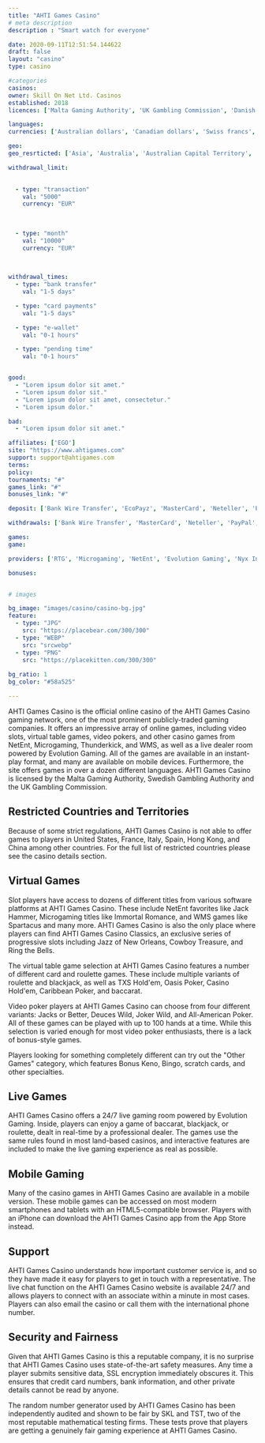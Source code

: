 ```yaml
---
title: "AHTI Games Casino"
# meta description
description : "Smart watch for everyone"

date: 2020-09-11T12:51:54.144622
draft: false
layout: "casino" 
type: casino

#categories
casinos: 
owner: Skill On Net Ltd. Casinos
established: 2018
licences: ['Malta Gaming Authority', 'UK Gambling Commission', 'Danish Gambling Authority', 'Swedish Gambling Authority']

languages: 
currencies: ['Australian dollars', 'Canadian dollars', 'Swiss francs', 'Denmark kroner', 'Euros', 'British pounds sterling', 'Norwegian kroner', 'Russian rubles', 'Swedish kronor', 'US dollars', 'South African Rand']

geo: 
geo_resrticted: ['Asia', 'Australia', 'Australian Capital Territory', 'New South Wales', 'Northern Territory', 'Queensland', 'South Australia', 'Tasmania', 'Victoria', 'Western Australia', 'Belgium', 'Bulgaria', 'Cyprus', 'Czech Republic', 'Estonia', 'France', 'Germany', 'Schleswig-Holstein', 'Greece', 'Hungary', 'Israel', 'Italy', 'Mexico', 'Poland', 'Portugal', 'Puerto Rico', 'Romania', 'Singapore', 'Slovenia', 'Spain', 'Switzerland', 'Turkey', 'United States', 'Alabama', 'Alaska', 'American Samoa', 'Arizona', 'Arkansas', 'California', 'Colorado', 'Connecticut', 'Delaware', 'District of Columbia', 'Florida', 'Georgia(US)', 'Guam', 'Hawaii', 'Idaho', 'Illinois', 'Indiana', 'Iowa', 'Kansas', 'Kentucky', 'Louisiana', 'Maine', 'Maryland', 'Massachusetts', 'Michigan', 'Minnesota', 'Mississippi', 'Missouri', 'Montana', 'Nebraska', 'Nevada', 'New Hampshire', 'New Jersey', 'New Mexico', 'New York', 'North Carolina', 'North Dakota', 'Northern Mariana Islands', 'Ohio', 'Oklahoma', 'Oregon', 'Pennsylvania', 'Rhode Island', 'South Carolina', 'South Dakota', 'Tennessee', 'Texas', 'U.S. Virgin Islands', 'Utah', 'Vermont', 'Virginia', 'Washington', 'West Virginia', 'Wisconsin', 'Wyoming']

withdrawal_limit:

  
  - type: "transaction"
    val: "5000"
    currency: "EUR"
  
  
  
  - type: "month"
    val: "10000"
    currency: "EUR"
  
  

withdrawal_times:
  - type: "bank transfer"
    val: "1-5 days"

  - type: "card payments"
    val: "1-5 days"

  - type: "e-wallet"
    val: "0-1 hours"

  - type: "pending time"
    val: "0-1 hours"


good:
  - "Lorem ipsum dolor sit amet."
  - "Lorem ipsum dolor sit."
  - "Lorem ipsum dolor sit amet, consectetur."
  - "Lorem ipsum dolor."

bad:
  - "Lorem ipsum dolor sit amet."

affiliates: ['EGO']
site: "https://www.ahtigames.com"
support: support@ahtigames.com
terms:
policy:
tournaments: "#"
games_link: "#"
bonuses_link: "#"

deposit: ['Bank Wire Transfer', 'EcoPayz', 'MasterCard', 'Neteller', 'PayPal', 'Paysafe Card', 'Visa', 'Sofortuberweisung', 'Fast Bank Transfer', 'Trustly', 'Skrill', 'Bitcoin', 'Zimpler', 'EnterCash', 'Entropay', 'Siru Mobile', 'Instant Bank Transfer']

withdrawals: ['Bank Wire Transfer', 'MasterCard', 'Neteller', 'PayPal', 'Paysafe Card', 'Visa', 'Sofortuberweisung', 'EcoPayz', 'Fast Bank Transfer', 'Skrill', 'Bitcoin', 'Trustly', 'Zimpler', 'Cubits', 'Entercash', 'Entropay', 'Euteller', 'Wire Transfer', 'Instant Bank Transfer']

games: 
game:

providers: ['RTG', 'Microgaming', 'NetEnt', 'Evolution Gaming', 'Nyx Interactive', 'Bally', "Play'n GO", 'WMS', 'NextGen Gaming', 'Realistic Games', 'Blueprint Gaming', 'Barcrest Games', 'Aristocrat', 'Genesis Gaming', 'Novomatic', 'Yggdrasil Gaming', 'Rabcat', 'Merkur Gaming', 'XPro Gaming', 'Thunderkick', '2 By 2 Gaming', 'Big Time Gaming', 'SG Gaming', 'Lightning Box', 'GameArt', 'Gamomat', 'Sigma Games', 'Foxium', 'Just For The Win', 'Grand Vision Gaming (GVG)', 'Old Skool Studios', 'Shuffle Master', 'BlaBlaBla Studios', 'Bally Wulff', 'EGT Interactive', 'Elk Studios', 'SkillOnNet', 'Ganapati', 'IGT (WagerWorks)', 'Red Tiger Gaming', 'Reel Time Gaming', 'Slingo', 'Stakelogic']

bonuses:


# images

bg_image: "images/casino/casino-bg.jpg"  
feature:
  - type: "JPG" 
    src: "https://placebear.com/300/300"
  - type: "WEBP"
    src: "srcwebp"
  - type: "PNG"
    src: "https://placekitten.com/300/300"  
 
bg_ratio: 1 
bg_color: "#58a525"  

---
```


AHTI Games Casino is the official online casino of the AHTI Games Casino gaming network, one of the most prominent publicly-traded gaming companies. It offers an impressive array of online games, including video slots, virtual table games, video pokers, and other casino games from NetEnt, Microgaming, Thunderkick, and WMS, as well as a live dealer room powered by Evolution Gaming. All of the games are available in an instant-play format, and many are available on mobile devices. Furthermore, the site offers games in over a dozen different languages. AHTI Games Casino is licensed by the Malta Gaming Authority, Swedish Gambling Authority and the UK Gambling Commission.

## Restricted Countries and Territories
Because of some strict regulations, AHTI Games Casino is not able to offer games to players in United States, France, Italy, Spain, Hong Kong, and China among other countries. For the full list of restricted countries please see the casino details section.

## Virtual Games
Slot players have access to dozens of different titles from various software platforms at AHTI Games Casino. These include NetEnt favorites like Jack Hammer, Microgaming titles like Immortal Romance, and WMS games like Spartacus and many more. AHTI Games Casino is also the only place where players can find AHTI Games Casino Classics, an exclusive series of progressive slots including Jazz of New Orleans, Cowboy Treasure, and Ring the Bells.

The virtual table game selection at AHTI Games Casino features a number of different card and roulette games. These include multiple variants of roulette and blackjack, as well as TXS Hold'em, Oasis Poker, Casino Hold'em, Caribbean Poker, and baccarat.

Video poker players at AHTI Games Casino can choose from four different variants: Jacks or Better, Deuces Wild, Joker Wild, and All-American Poker. All of these games can be played with up to 100 hands at a time. While this selection is varied enough for most video poker enthusiasts, there is a lack of bonus-style games.

Players looking for something completely different can try out the "Other Games" category, which features Bonus Keno, Bingo, scratch cards, and other specialties.

## Live Games
AHTI Games Casino offers a 24/7 live gaming room powered by Evolution Gaming. Inside, players can enjoy a game of baccarat, blackjack, or roulette, dealt in real-time by a professional dealer. The games use the same rules found in most land-based casinos, and interactive features are included to make the live gaming experience as real as possible.

## Mobile Gaming
Many of the casino games in AHTI Games Casino are available in a mobile version. These mobile games can be accessed on most modern smartphones and tablets with an HTML5-compatible browser. Players with an iPhone can download the AHTI Games Casino app from the App Store instead.

## Support
AHTI Games Casino understands how important customer service is, and so they have made it easy for players to get in touch with a representative. The live chat function on the AHTI Games Casino website is available 24/7 and allows players to connect with an associate within a minute in most cases. Players can also email the casino or call them with the international phone number.

## Security and Fairness
Given that AHTI Games Casino is this a reputable company, it is no surprise that AHTI Games Casino uses state-of-the-art safety measures. Any time a player submits sensitive data, SSL encryption immediately obscures it. This ensures that credit card numbers, bank information, and other private details cannot be read by anyone.

The random number generator used by AHTI Games Casino has been independently audited and shown to be fair by SKL and TST, two of the most reputable mathematical testing firms. These tests prove that players are getting a genuinely fair gaming experience at AHTI Games Casino.
